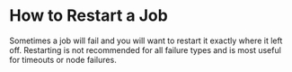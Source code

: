 # How to Restart a Job
Sometimes a job will fail and you will want to restart it exactly where it left off. Restarting is not recommended for all failure types and is most useful for timeouts or node failures.
